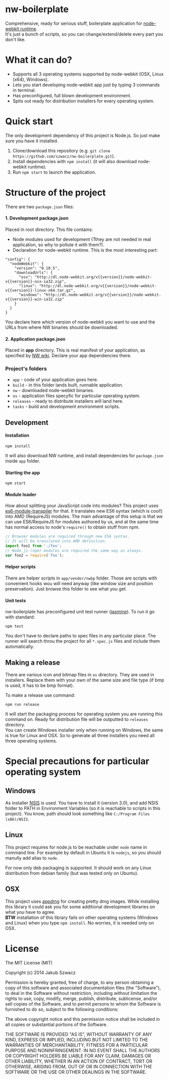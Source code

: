 nw-boilerplate
==============
Comprehensive, ready for serious stuff, boilerplate application for [node-webkit runtime](https://github.com/rogerwang/node-webkit).  
It's just a bunch of scripts, so you can change/extend/delete every part you don't like.

# What it can do?

- Supports all 3 operating systems supported by node-webkit (OSX, Linux (x64), Windows).
- Lets you start developing node-webkit app just by typing 3 commands in terminal.
- Has preconfigured, full blown development environment.
- Spits out ready for distribution installers for every operating system.


# Quick start

The only development dependency of this project is Node.js. So just make sure you have it installed.

1. Clone/download this repository (e.g. `git clone https://github.com/szwacz/nw-boilerplate.git`).
2. Install dependencies with `npm install` (it will also download node-webkit runtime).
3. Run `npm start` to launch the application.


# Structure of the project

There are two `package.json` files:  

#### 1. Development package.json
Placed in root directory. This file contains:
- Node modules used for development (Tthey are not needed in real application, so why to pollute it with them?).
- Declaration for node-webkit runtime. This is the most interesting part:
```
"config": {
  "nodeWebkit": {
    "version": "0.10.5",
    "downloadUrls": {
      "osx": "http://dl.node-webkit.org/v{{version}}/node-webkit-v{{version}}-osx-ia32.zip",
      "linux": "http://dl.node-webkit.org/v{{version}}/node-webkit-v{{version}}-linux-x64.tar.gz",
      "windows": "http://dl.node-webkit.org/v{{version}}/node-webkit-v{{version}}-win-ia32.zip"
    }
  }
}
```
You declare here which version of node-webkit you want to use and the URLs from where NW binaries should be downloaded.

#### 2. Application package.json
Placed in **app** directory. This is real manifest of your application, as specified by [NW wiki](https://github.com/rogerwang/node-webkit/wiki/Manifest-format). Declare your app dependencies there.

### Project's folders

- `app` - code of your application goes here.
- `build` - in this folder lands built, runnable application.
- `nw` - downloaded node-webkit binaries.
- `os` - application files specyfic for particular operating system.
- `releases` - ready to distribute installers will land here.
- `tasks` - build and development environment scripts.


## Development

#### Installation

```
npm install
```
It will also download NW runtime, and install dependencies for `package.json` inside `app` folder.

#### Starting the app

```
npm start
```

#### Module loader

How about splitting your JavaScript code into modules? This project uses [es6-module-transpiler](https://github.com/esnext/es6-module-transpiler) for that. It translates new ES6 syntax (which is cool!) into AMD (RequireJS) modules. The main advantage of this setup is that we can use ES6/RequireJS for modules authored by us, and at the same time has normal access to node's `require()` to obtain stuff from npm.
```javascript
// Browser modules are required through new ES6 syntax.
// It will be translated into AMD definition.
import foo1 from './foo';
// Node.js (npm) modules are required the same way as always.
var foo2 = require('foo');
```

#### Helper scripts

There are helper scripts in `app/vendor/nwbp` folder. Those are scripts with convenient hooks wou will need  anyway (like window size and position preservation). Just browse this folder to see what you get.

#### Unit tests

nw-boilerplate has preconfigured unit test runner ([jasmine](http://jasmine.github.io/2.0/introduction.html)). To run it go with standard:
```
npm test
```
You don't have to declare paths to spec files in any particular place. The runner will search throu the project for all `*.spec.js` files and include them automatically.


## Making a release

There are various icon and bitmap files in `os` directory. They are used in installers. Replace them with your own of the same size and file type (if bmp is used, it has to be bmp format).

To make a release use command:
```
npm run release
```
It will start the packaging process for operating system you are running this command on. Ready for distribution file will be outputted to `releases` directory.  
You can create Windows installer only when running on Windows, the same is true for Linux and OSX. So to generate all three installers you need all three operating systems.

# Special precautions for particular operating system

## Windows
As installer [NSIS](http://nsis.sourceforge.net/Main_Page) is used. You have to install it (version 3.0), and add NSIS folder to PATH in Environment Variables (so it is reachable to scripts in this project). You know, path should look something like `C:/Program Files (x86)/NSIS`.

## Linux
This project requires for node.js to be reachable under `node` name in command line. For example by default in Ubuntu it is `nodejs`, so you should manully add alias to `node`.

For now only deb packaging is supported. It should work on any Linux distribution from debian family (but was tested only on Ubuntu).

## OSX
This project uses [appdmg](https://github.com/LinusU/node-appdmg) for creating pretty dmg images. While installing this library it could ask you for some additional development libraries on what you have to agree.  
**BTW** installation of this library fails on other operating systems (Windows and Linux) when you type `npm install`. No worries, it is needed only on OSX.


# License

The MIT License (MIT)

Copyright (c) 2014 Jakub Szwacz

Permission is hereby granted, free of charge, to any person obtaining a copy
of this software and associated documentation files (the "Software"), to deal
in the Software without restriction, including without limitation the rights
to use, copy, modify, merge, publish, distribute, sublicense, and/or sell
copies of the Software, and to permit persons to whom the Software is
furnished to do so, subject to the following conditions:

The above copyright notice and this permission notice shall be included in all
copies or substantial portions of the Software.

THE SOFTWARE IS PROVIDED "AS IS", WITHOUT WARRANTY OF ANY KIND, EXPRESS OR
IMPLIED, INCLUDING BUT NOT LIMITED TO THE WARRANTIES OF MERCHANTABILITY,
FITNESS FOR A PARTICULAR PURPOSE AND NONINFRINGEMENT. IN NO EVENT SHALL THE
AUTHORS OR COPYRIGHT HOLDERS BE LIABLE FOR ANY CLAIM, DAMAGES OR OTHER
LIABILITY, WHETHER IN AN ACTION OF CONTRACT, TORT OR OTHERWISE, ARISING FROM,
OUT OF OR IN CONNECTION WITH THE SOFTWARE OR THE USE OR OTHER DEALINGS IN THE
SOFTWARE.
